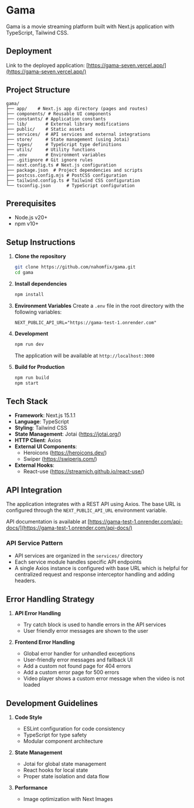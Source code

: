 # Gama

Gama is a movie streaming platform built with Next.js application with TypeScript, Tailwind CSS.

## Deployment

Link to the deployed application: [https://gama-seven.vercel.app/](https://gama-seven.vercel.app/)

## Project Structure

```
gama/
├── app/    # Next.js app directory (pages and routes)
├── components/ # Reusable UI components
├── constants/ # Application constants
├── lib/       # External library modifications
├── public/    # Static assets
├── services/  # API services and external integrations
├── store/     # State management (using Jotai)
├── types/     # TypeScript type definitions
├── utils/     # Utility functions
├── .env       # Environment variables
├── .gitignore # Git ignore rules
├── next.config.ts # Next.js configuration
├── package.json  # Project dependencies and scripts
├── postcss.config.mjs # PostCSS configuration
├── tailwind.config.ts # Tailwind CSS configuration
└── tsconfig.json      # TypeScript configuration
```

## Prerequisites

-   Node.js v20+
-   npm v10+

## Setup Instructions

1. **Clone the repository**

    ```bash
    git clone https://github.com/nahomfix/gama.git
    cd gama
    ```

2. **Install dependencies**

    ```bash
    npm install
    ```

3. **Environment Variables**
   Create a `.env` file in the root directory with the following variables:

    ```env
    NEXT_PUBLIC_API_URL="https://gama-test-1.onrender.com"
    ```

4. **Development**

    ```bash
    npm run dev
    ```

    The application will be available at `http://localhost:3000`

5. **Build for Production**
    ```bash
    npm run build
    npm start
    ```

## Tech Stack

-   **Framework**: Next.js 15.1.1
-   **Language**: TypeScript
-   **Styling**: Tailwind CSS
-   **State Management**: Jotai (https://jotai.org/)
-   **HTTP Client**: Axios
-   **External UI Components**:
    -   Heroicons (https://heroicons.dev/)
    -   Swiper (https://swiperjs.com/)
-   **External Hooks**:
    -   React-use (https://streamich.github.io/react-use/)

## API Integration

The application integrates with a REST API using Axios. The base URL is configured through the `NEXT_PUBLIC_API_URL` environment variable.

API documentation is available at [https://gama-test-1.onrender.com/api-docs/](https://gama-test-1.onrender.com/api-docs/)

### API Service Pattern

-   API services are organized in the `services/` directory
-   Each service module handles specific API endpoints
-   A single Axios instance is configured with base URL which is helpful for centralized request and response interceptor handling and adding headers.

## Error Handling Strategy

1. **API Error Handling**

    - Try catch block is used to handle errors in the API services
    - User friendly error messages are shown to the user

2. **Frontend Error Handling**

    - Global error handler for unhandled exceptions
    - User-friendly error messages and fallback UI
    - Add a custom not found page for 404 errors
    - Add a custom error page for 500 errors
    - Video player shows a custom error message when the video is not loaded

## Development Guidelines

1. **Code Style**

    - ESLint configuration for code consistency
    - TypeScript for type safety
    - Modular component architecture

2. **State Management**

    - Jotai for global state management
    - React hooks for local state
    - Proper state isolation and data flow

3. **Performance**
    - Image optimization with Next Images
